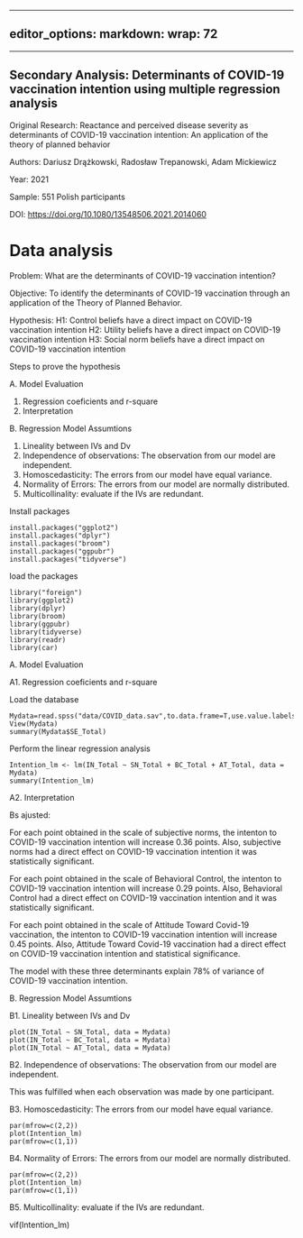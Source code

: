 
---
editor_options: 
  markdown: 
    wrap: 72
---

------------------------------------------------------------------------
Secondary Analysis: Determinants of COVID-19 vaccination intention using multiple regression analysis
---
Original Research: Reactance and perceived disease severity as determinants of COVID-19 vaccination intention: An application of the theory of planned behavior

Authors: Dariusz Drążkowski, Radosław Trepanowski, Adam Mickiewicz

Year: 2021

Sample: 551 Polish participants

DOI: https://doi.org/10.1080/13548506.2021.2014060

# Data analysis
Problem: What are the determinants of COVID-19 vaccination intention?

Objective:
To identify the determinants of COVID-19 vaccination through an application of the Theory of Planned Behavior.

Hypothesis:
H1: Control beliefs have a direct impact on COVID-19 vaccination intention
H2: Utility beliefs have a direct impact on COVID-19 vaccination intention
H3: Social norm beliefs have a direct impact on COVID-19 vaccination intention


Steps to prove the hypothesis

A. Model Evaluation

1. Regression coeficients and r-square
2. Interpretation

B. Regression Model Assumtions

1. Lineality between IVs and Dv
2. Independence of observations: The observation from our model are independent.
3. Homoscedasticity: The errors from our model have equal variance.
4. Normality of Errors: The errors from our model are normally distributed.
5. Multicollinality: evaluate if the IVs are redundant.



Install packages

```{r}
install.packages("ggplot2")
install.packages("dplyr")
install.packages("broom")
install.packages("ggpubr")
install.packages("tidyverse")
```

load the packages

```{r}
library("foreign")
library(ggplot2)
library(dplyr)
library(broom)
library(ggpubr)
library(tidyverse)
library(readr)
library(car)
```

A. Model Evaluation

A1. Regression coeficients and r-square

Load the database

```{r}
Mydata=read.spss("data/COVID_data.sav",to.data.frame=T,use.value.labels=FALSE)
View(Mydata)
summary(Mydata$SE_Total)
```

Perform the linear regression analysis






```{r}
Intention_lm <- lm(IN_Total ~ SN_Total + BC_Total + AT_Total, data = Mydata)
summary(Intention_lm)
```

A2. Interpretation

Bs ajusted: 

For each point obtained in the scale of subjective norms,
the intenton to COVID-19 vaccination intention will increase 0.36 points.
Also, subjective norms had a direct effect on COVID-19 vaccination intention it was statistically significant.

For each point obtained in the scale of Behavioral Control,
the intenton to COVID-19 vaccination intention will increase 0.29 points.
Also, Behavioral Control had a direct effect on COVID-19 vaccination intention and it was statistically significant.


For each point obtained in the scale of Attitude Toward Covid-19 vaccination,
the intenton to COVID-19 vaccination intention will increase 0.45 points.
Also, Attitude Toward Covid-19 vaccination had a direct effect on COVID-19 vaccination intention 
and statistical significance.

The model with these three determinants explain 78% of variance of COVID-19 vaccination intention.


B. Regression Model Assumtions

B1. Lineality between IVs and Dv

```{r}
plot(IN_Total ~ SN_Total, data = Mydata)
plot(IN_Total ~ BC_Total, data = Mydata)
plot(IN_Total ~ AT_Total, data = Mydata)
```

B2. Independence of observations: The observation from our model are independent.

This was fulfilled when each observation was made by one participant.


B3. Homoscedasticity: The errors from our model have equal variance.

```{r}
par(mfrow=c(2,2))
plot(Intention_lm)
par(mfrow=c(1,1))
```

B4. Normality of Errors: The errors from our model are normally distributed.

```{r}
par(mfrow=c(2,2))
plot(Intention_lm)
par(mfrow=c(1,1))
```

B5. Multicollinality: evaluate if the IVs are redundant.

vif(Intention_lm)









